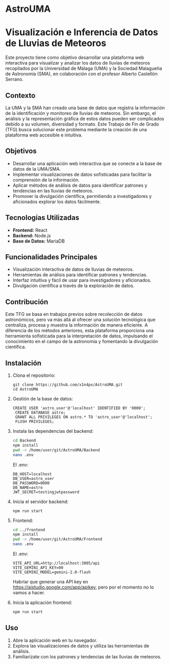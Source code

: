 # AstroUMA
# Visualización e Inferencia de Datos de Lluvias de Meteoros

Este proyecto tiene como objetivo desarrollar una plataforma web interactiva para visualizar y analizar los datos de lluvias de meteoros recopilados por la Universidad de Málaga (UMA) y la Sociedad Malagueña de Astronomía (SMA), en colaboración con el profesor Alberto Castellón Serrano.

## Contexto

La UMA y la SMA han creado una base de datos que registra la información de la identificación y monitoreo de lluvias de meteoros. Sin embargo, el análisis y la representación gráfica de estos datos pueden ser complicados debido a su volumen, diversidad y formato. Este Trabajo de Fin de Grado (TFG) busca solucionar este problema mediante la creación de una plataforma web accesible e intuitiva.

## Objetivos

* Desarrollar una aplicación web interactiva que se conecte a la base de datos de la UMA/SMA.
* Implementar visualizaciones de datos sofisticadas para facilitar la comprensión de la información.
* Aplicar métodos de análisis de datos para identificar patrones y tendencias en las lluvias de meteoros.
* Promover la divulgación científica, permitiendo a investigadores y aficionados explorar los datos fácilmente.

## Tecnologías Utilizadas

* **Frontend:** React
* **Backend:** Node.js
* **Base de Datos:** MariaDB

## Funcionalidades Principales

* Visualización interactiva de datos de lluvias de meteoros.
* Herramientas de análisis para identificar patrones y tendencias.
* Interfaz intuitiva y fácil de usar para investigadores y aficionados.
* Divulgación científica a través de la exploración de datos.

## Contribución

Este TFG se basa en trabajos previos sobre recolección de datos astronómicos, pero va más allá al ofrecer una solución tecnológica que centraliza, procesa y muestra la información de manera eficiente. A diferencia de los métodos anteriores, esta plataforma proporciona una herramienta sofisticada para la interpretación de datos, impulsando el conocimiento en el campo de la astronomía y fomentando la divulgación científica.

## Instalación

1.  Clona el repositorio:

    ```
    git clone https://github.com/x1n4px/AstroUMA.git
    cd AstroUMA
    ```

2. Gestión de la base de datos:
   ```
   CREATE USER 'astro_user'@'localhost' IDENTIFIED BY '0000';
    CREATE DATABASE astro;
    GRANT ALL PRIVILEGES ON astro.* TO 'astro_user'@'localhost';
    FLUSH PRIVILEGES;

   ```    

3.  Instala las dependencias del backend:

    ```bash
    cd Backend
    npm install
    pwd -> /home/user/git/AstroUMA/Backend
    nano .env
    ```
    El .env:
    ```
    DB_HOST=localhost
    DB_USER=astro_user
    DB_PASSWORD=0000
    DB_NAME=astro
    JWT_SECRET=testingjwtpassword
    ```

    
   
    
4.  Inicia el servidor backend:
    ```
    npm run start
    ```

5.  Frontend:

    ```bash
    cd ../frontend
    npm install
    pwd -> /home/user/git/AstroUMA/Frontend
    nano .env

    ```
    El .env:
    ```
    VITE_API_URL=http://localhost:3005/api
    VITE_GEMINI_API_KEY=00
    VITE_GEMINI_MODEL=gemini-2.0-flash

    ```
    Habríar que generar una API key en https://aistudio.google.com/app/apikey, pero por el momento no lo vamos a hacer.


6.  Inicia la aplicación frontend:

    ```bash
    npm run start
    ```

## Uso

1.  Abre la aplicación web en tu navegador.
2.  Explora las visualizaciones de datos y utiliza las herramientas de análisis.
3.  Familiarízate con los patrones y tendencias de las lluvias de meteoros.

